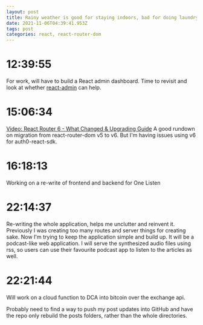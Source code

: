 ```yaml
---
layout: post
title: Rainy weather is good for staying indoors, bad for doing laundry
date: 2021-11-06T04:39:41.953Z
tags: post
categories: react, react-router-dom
---
```


# 12:39:55

For work, will have to build a React admin dashboard. Time to revisit and look at whether [react-admin](https://www.youtube.com/watch?v=HRmdj-HpJyE&t=1691s) can help.

# 15:06:34

[Video: React Router 6 - What Changed & Upgrading Guide](https://www.youtube.com/watch?v=zEQiNFAwDGo)
A good rundown on migration from react-router-dom v5 to v6. But I'm having issues using v6 for auth0-react-sdk.

# 16:18:13

Working on a re-write of frontend and backend for One Listen

# 22:14:37

Re-writing the whole application, helps me unclutter and reinvent it. Previously I was creating too many routes and server things for creating sake.
Now I'm trying to keep the application simple and build up.
It will be a podcast-like web application.
I will serve the synthesized audio files using rss, so users can use their favourite podcast app to listen to the articles as well.

# 22:21:44

Will work on a cloud function to DCA into bitcoin over the exchange api.

Probably need to find a way to push my post updates into GitHub and have the repo only rebuild the posts folders, rather than the whole directories.
